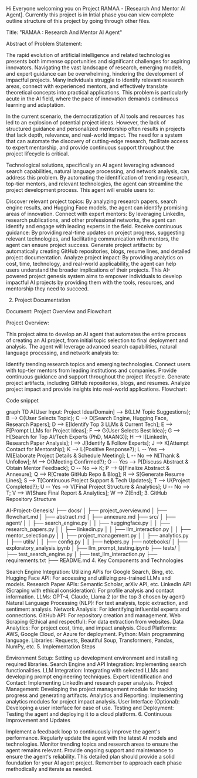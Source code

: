 Hi Everyone welcoming you on Project RAMAA - [Research And Mentor AI Agent]. Currently this project is in Intial phase you can view complete outline structure of this project by going through other files.

Title: "RAMAA : Research And Mentor AI Agent"

Abstract of Problem Statement:

The rapid evolution of artificial intelligence and related technologies presents both immense opportunities and significant challenges for aspiring innovators. Navigating the vast landscape of research, emerging models, and expert guidance can be overwhelming, hindering the development of impactful projects. Many individuals struggle to identify relevant research areas, connect with experienced mentors, and effectively translate theoretical concepts into practical applications. This problem is particularly acute in the AI field, where the pace of innovation demands continuous learning and adaptation.

In the current scenario, the democratization of AI tools and resources has led to an explosion of potential project ideas. However, the lack of structured guidance and personalized mentorship often results in projects that lack depth, relevance, and real-world impact. The need for a system that can automate the discovery of cutting-edge research, facilitate access to expert mentorship, and provide continuous support throughout the project lifecycle is critical.

Technological solutions, specifically an AI agent leveraging advanced search capabilities, natural language processing, and network analysis, can address this problem. By automating the identification of trending research, top-tier mentors, and relevant technologies, the agent can streamline the project development process. This agent will enable users to:

Discover relevant project topics: By analyzing research papers, search engine results, and Hugging Face models, the agent can identify promising areas of innovation.
Connect with expert mentors: By leveraging LinkedIn, research publications, and other professional networks, the agent can identify and engage with leading experts in the field.
Receive continuous guidance: By providing real-time updates on project progress, suggesting relevant technologies, and facilitating communication with mentors, the agent can ensure project success.
Generate project artifacts: by automatically creating GitHub repositories, blogs, resume lines, and detailed project documentation.
Analyze project impact: By providing analytics on cost, time, technology, and real-world applicability, the agent can help users understand the broader implications of their projects.
This AI-powered project genesis system aims to empower individuals to develop impactful AI projects by providing them with the tools, resources, and mentorship they need to succeed.

2. Project Documentation

Document: Project Overview and Flowchart

Project Overview:

This project aims to develop an AI agent that automates the entire process of creating an AI project, from initial topic selection to final deployment and analysis. The agent will leverage advanced search capabilities, natural language processing, and network analysis to:

Identify trending research topics and emerging technologies.
Connect users with top-tier mentors from leading institutions and companies.
Provide continuous guidance and support throughout the project lifecycle.
Generate project artifacts, including GitHub repositories, blogs, and resumes.
Analyze project impact and provide insights into real-world applications.
Flowchart:

Code snippet

graph TD
    A[User Input: Project Idea/Domain] --> B{LLM Topic Suggestions};
    B --> C{User Selects Topic};
    C --> D[Search Engine, Hugging Face, Research Papers];
    D --> E[Identify Top 3 LLMs & Current Tech];
    E --> F[Prompt LLMs for Project Ideas];
    F --> G{User Selects Best Idea};
    G --> H[Search for Top AI/Tech Experts (PhD, MAANG)];
    H --> I[LinkedIn, Research Paper Analysis];
    I --> J[Identify & Follow Experts];
    J --> K[Attempt Contact for Mentorship];
    K --> L{Positive Response?};
    L -- Yes --> M[Elaborate Project Details & Schedule Meeting];
    L -- No --> N[Thank & Unfollow];
    M --> O{Meeting Confirmed?};
    O -- Yes --> P[Discuss Abstract & Obtain Mentor Feedback];
    O -- No --> K;
    P --> Q[Finalize Abstract & Annexure];
    Q --> R[Create GitHub Repo & Blog];
    R --> S[Generate Resume Lines];
    S --> T[Continuous Project Support & Tech Updates];
    T --> U{Project Completed?};
    U -- Yes --> V[Final Project Structure & Analytics];
    U -- No --> T;
    V --> W[Share Final Report & Analytics];
    W --> Z[End];
3. GitHub Repository Structure

AI-Project-Genesis/
├── docs/
│   ├── project_overview.md
│   ├── flowchart.md
│   ├── abstract.md
│   ├── annexure.md
├── src/
│   ├── agent/
│   │   ├── search_engine.py
│   │   ├── huggingface.py
│   │   ├── research_papers.py
│   │   ├── linkedin.py
│   │   ├── llm_interaction.py
│   │   ├── mentor_selection.py
│   │   ├── project_management.py
│   │   ├── analytics.py
│   ├── utils/
│   │   ├── config.py
│   │   ├── helpers.py
├── notebooks/
│   ├── exploratory_analysis.ipynb
│   ├── llm_prompt_testing.ipynb
├── tests/
│   ├── test_search_engine.py
│   ├── test_llm_interaction.py
├── requirements.txt
├── README.md
4. Key Components and Technologies

Search Engine Integration: Utilizing APIs for Google Search, Bing, etc.
Hugging Face API: For accessing and utilizing pre-trained LLMs and models.
Research Paper APIs: Semantic Scholar, arXiv API, etc.
LinkedIn API (Scraping with ethical consideration): For profile analysis and contact information.
LLMs: GPT-4, Claude, Llama 2 (or the top 3 chosen by agent)
Natural Language Processing (NLP): For text analysis, topic extraction, and sentiment analysis.
Network Analysis: For identifying influential experts and connections.
GitHub API: For repository creation and management.
Web Scraping (Ethical and respectful): For data extraction from websites.
Data Analytics: For project cost, time, and impact analysis.
Cloud Platforms: AWS, Google Cloud, or Azure for deployment.
Python: Main programming language.
Libraries: Requests, Beautiful Soup, Transformers, Pandas, NumPy, etc.
5. Implementation Steps

Environment Setup: Setting up development environment and installing required libraries.
Search Engine and API Integration: Implementing search functionalities.
LLM Integration: Integrating with selected LLMs and developing prompt engineering techniques.
Expert Identification and Contact: Implementing LinkedIn and research paper analysis.
Project Management: Developing the project management module for tracking progress and generating artifacts.
Analytics and Reporting: Implementing analytics modules for project impact analysis.
User Interface (Optional): Developing a user interface for ease of use.
Testing and Deployment: Testing the agent and deploying it to a cloud platform.
6. Continuous Improvement and Updates

Implement a feedback loop to continuously improve the agent's performance.
Regularly update the agent with the latest AI models and technologies.
Monitor trending topics and research areas to ensure the agent remains relevant.
Provide ongoing support and maintenance to ensure the agent's reliability.
This detailed plan should provide a solid foundation for your AI agent project. Remember to approach each phase methodically and iterate as needed.
